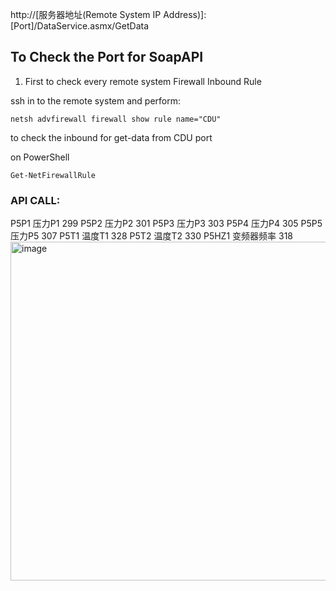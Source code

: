 http://[服务器地址(Remote System IP Address)]:[Port]/DataService.asmx/GetData

## To Check the Port for SoapAPI

1. First to check every remote system Firewall Inbound Rule

ssh in to the remote system and perform:
```
netsh advfirewall firewall show rule name="CDU"
```
to check the inbound for get-data from CDU port


on PowerShell
```
Get-NetFirewallRule
```

### API CALL:
P5P1	压力P1	299
P5P2	压力P2	301
P5P3	压力P3	303
P5P4	压力P4	305
P5P5	压力P5	307
P5T1	温度T1	328
P5T2	温度T2	330
P5HZ1	变频器频率	318
<img width="542" alt="image" src="https://github.com/user-attachments/assets/21c6a2ba-a6d3-46f7-84af-d876885170ff" />
